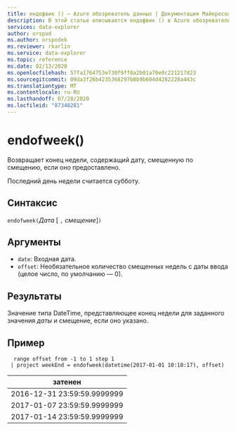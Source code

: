 ```yaml
---
title: ендофвик () — Azure обозреватель данных | Документация Майкрософт
description: В этой статье описывается ендофвик () в Azure обозреватель данных.
services: data-explorer
author: orspod
ms.author: orspodek
ms.reviewer: rkarlin
ms.service: data-explorer
ms.topic: reference
ms.date: 02/13/2020
ms.openlocfilehash: 57fa1764753e730f9ff0a2b01a70e0c221217d23
ms.sourcegitcommit: 09da3f26b4235368297b8b9b604d4282228a443c
ms.translationtype: MT
ms.contentlocale: ru-RU
ms.lasthandoff: 07/28/2020
ms.locfileid: "87348281"
---
```

# <a name="endofweek"></a>endofweek()

Возвращает конец недели, содержащий дату, смещенную по смещению, если оно предоставлено.

Последний день недели считается субботу.

## <a name="syntax"></a>Синтаксис

`endofweek(`*Дата* [ `,` *смещение*]`)`

## <a name="arguments"></a>Аргументы

* `date`: Входная дата.
* `offset`: Необязательное количество смещенных недель с даты ввода (целое число, по умолчанию — 0).

## <a name="returns"></a>Результаты

Значение типа DateTime, представляющее конец недели для заданного значения *даты* и смещение, если оно указано.

## <a name="example"></a>Пример

```kusto
  range offset from -1 to 1 step 1
 | project weekEnd = endofweek(datetime(2017-01-01 10:10:17), offset)  

```

|затенен|
|---|
|2016-12-31 23:59:59.9999999|
|2017-01-07 23:59:59.9999999|
|2017-01-14 23:59:59.9999999|